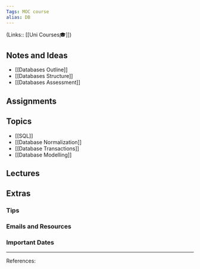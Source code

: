 ```yaml
---
Tags: MOC course
alias: DB
---
```

(Links:: [[Uni Courses🎓]])
## Notes and Ideas
- [[Databases Outline]]
- [[Databases Structure]]
- [[Databases Assessment]]
## Assignments
## Topics
- [[SQL]]
- [[Database Normalization]]
- [[Database Transactions]]
- [[Database Modelling]]

## Lectures
## Extras
### Tips
### Emails and Resources
### Important Dates
___
References:
